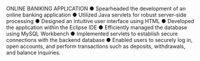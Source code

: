 ONLINE BANIKING APPLICATION
● Spearheaded the development of an online banking application 
● Utilized Java servlets for robust server-side processing 
● Designed an intuitive user interface using HTML 
● Developed the application within the Eclipse IDE 
● Efficiently managed the database using MySQL Workbench 
● Implemented servlets to establish secure connections with the backend 
database 
● Enabled users to securely log in, open accounts, and perform 
transactions such as deposits, withdrawals, and balance inquiries. 
